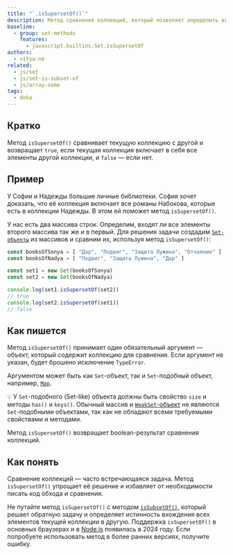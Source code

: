 ```yaml
---
title: "`.isSupersetOf()`"
description: Метод сравнения коллекций, который позволяет определить включает текущая коллекция все элементы другой коллекции или нет.
baseline:
  - group: set-methods
    features:
      - javascript.builtins.Set.isSupersetOf
authors:
  - vitya-ne
related:
  - js/set
  - js/set-is-subset-of
  - js/array-some
tags:
  - doka
---
```


## Кратко

Метод `isSupersetOf()` сравнивает текущую коллекцию с другой и возвращает `true`, если текущая коллекция включает в себя все элементы другой коллекции, и `false` — если нет.

## Пример

У Софии и Надежды большие личные библиотеки. София хочет доказать, что её коллекция включает все романы Набокова, которые есть в коллекции Надежды. В этом ей поможет метод `isSupersetOf()`.

У нас есть два массива строк. Определим, входят ли все элементы второго массива так же и в первый. Для решения задачи создадим [`Set-объекты`](/js/set/) из массивов и сравним их, используя метод `isSupersetOf()`:

```js
const booksOfSonya = [ "Дар", "Подвиг", "Защита Лужина", "Отчаяние" ]
const booksOfNadya = [ "Подвиг", "Защита Лужина", "Дар" ]

const set1 = new Set(booksOfSonya)
const set2 = new Set(booksOfNadya)

console.log(set1.isSupersetOf(set2))
// true
console.log(set2.isSupersetOf(set1))
// false
```

## Как пишется

Метод `isSupersetOf()` принимает один обязательный аргумент — объект, который содержит коллекцию для сравнения. Если аргумент не указан, будет брошено исключение `TypeError`.

Аргументом может быть как `Set`-объект, так и `Set`-подобный объект, например, [`Map`](/js/map/).

<aside>

💡 У `Set`-подобного (Set-like) объекта должны быть свойство `size` и методы `has()` и `keys()`. Обычный массив и [`WeakSet`-объект](/js/weak-set/) не являются `Set`-подобными объектами, так как не обладают всеми требуемыми свойствами и методами.

</aside>

Метод `isSupersetOf()` возвращает boolean-результат сравнения коллекций.

## Как понять

Сравнение коллекций — часто встречающаяся задача. Метод `isSupersetOf()` упрощает её решение и избавляет от необходимости писать код обхода и сравнения.

Не путайте метод `isSupersetOf()` с методом [`isSubsetOf()`](/js/set-is-subset-of/), который решает обратную задачу и определяет истинность вхождения всех элементов текущей коллекции в другую. Поддержка `isSupersetOf()` в основных браузерах и в [Node.js](/tools/nodejs/) появилась в 2024 году. Если попробуете использовать метод в более ранних версиях, получите ошибку.
